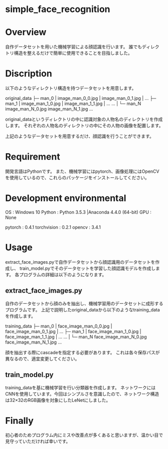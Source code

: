 simple_face_recognition
====

# Overview
自作データセットを用いた機械学習による顔認識を行います。
誰でもディレクトリ構造を整えるだけで簡単に使用できることを目指しました。


# Discription
以下のようなディレクトリ構造を持つデータセットを用意します。

original_data
	├─ man_0
	|	image_man_0_0.jpg
	|	image_man_0_1.jpg
	|	...
	├─ man_1
	|	image_man_1_0.jpg
	|	image_man_1_1.jpg
	|	...
	...
	|
	└─ man_N
		image_man_N_0.jpg
		image_man_N_1.jpg
		...

original_dataというディレクトリの中に認識対象の人物名のディレクトリを作成します。
それぞれの人物名のディレクトリの中にその人物の画像を配置します。

上記のようなデータセットを用意するだけ、顔認識を行うことができます。

# Requirement
開発言語はPythonです。
また、機械学習にはpytorch、画像処理にはOpenCVを使用しているので、これらのパッケージをインストールしてください。


# Development environmental
OS : Windows 10
Python : Python 3.5.3 |Anaconda 4.4.0 (64-bit)
GPU : None

pytorch : 0.4.1
torchvision : 0.2.1
opencv : 3.4.1


# Usage
extract_face_images.pyで自作データセットから顔認識用のデータセットを作成し、
train_model.pyでそのデータセットを学習した顔認識モデルを作成します。
各プログラムの詳細は以下のようになります。

## extract_face_images.py
自作のデータセットから顔のみを抽出し、機械学習用のデータセットに成形するプログラムです。
上記で説明したoriginal_dataから以下のようなtraining_dataを作成します。

training_data
	├─ man_0
	|	face_image_man_0_0.jpg
	|	face_image_man_0_1.jpg
	|	...
	├─ man_1
	|	face_image_man_1_0.jpg
	|	face_image_man_1_1.jpg
	|	...
	...
	|
	└─ man_N
		face_image_man_N_0.jpg
		face_image_man_N_1.jpg
		...

顔を抽出する際にcascadeを指定する必要があります。
これは各々保存パスが異なるので、適宜変更してください。

## train_model.py
training_dataを基に機械学習を行い分類器を作成します。
ネットワークにはCNNを使用しています。今回はシンプルさを意識したので、ネットワーク構造は32×32のRGB画像を対象にしたLeNetにしました。


# Finally
初心者のためプログラム内にミスや改善点が多くあると思いますが、温かい目で見守っていただければ幸いです。

